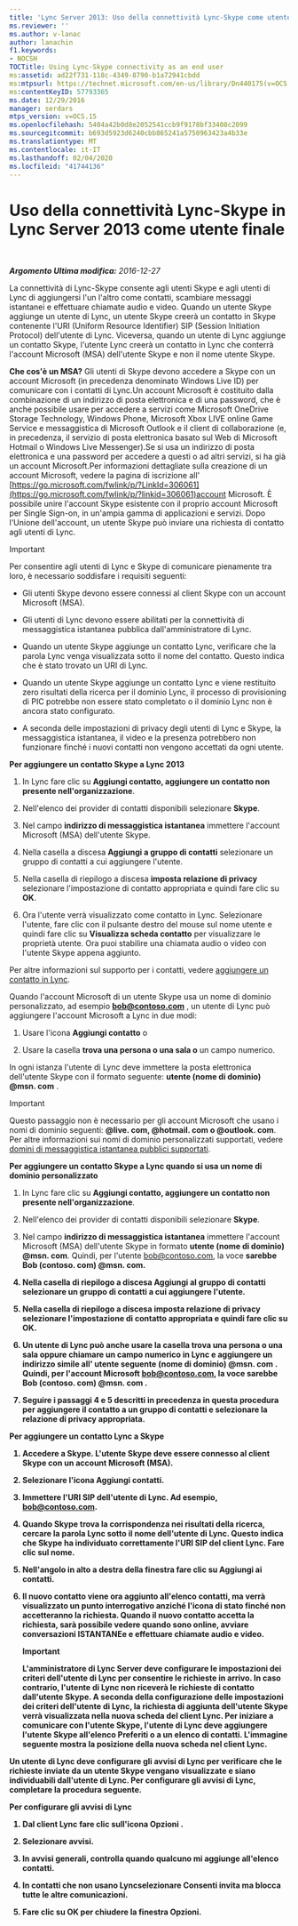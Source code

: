 ```yaml
---
title: 'Lync Server 2013: Uso della connettività Lync-Skype come utente finale'
ms.reviewer: ''
ms.author: v-lanac
author: lanachin
f1.keywords:
- NOCSH
TOCTitle: Using Lync-Skype connectivity as an end user
ms:assetid: ad22f731-118c-4349-8790-b1a72941cbdd
ms:mtpsurl: https://technet.microsoft.com/en-us/library/Dn440175(v=OCS.15)
ms:contentKeyID: 57793365
ms.date: 12/29/2016
manager: serdars
mtps_version: v=OCS.15
ms.openlocfilehash: 5404a42b0d8e2052541ccb9f9178bf33408c2099
ms.sourcegitcommit: b693d5923d6240cbb865241a5750963423a4b33e
ms.translationtype: MT
ms.contentlocale: it-IT
ms.lasthandoff: 02/04/2020
ms.locfileid: "41744136"
---
```

<div data-xmlns="http://www.w3.org/1999/xhtml">

<div class="topic" data-xmlns="http://www.w3.org/1999/xhtml" data-msxsl="urn:schemas-microsoft-com:xslt" data-cs="http://msdn.microsoft.com/en-us/">

<div data-asp="http://msdn2.microsoft.com/asp">

# <a name="using-lync-skype-connectivity-in-lync-server-2013-as-an-end-user"></a>Uso della connettività Lync-Skype in Lync Server 2013 come utente finale

</div>

<div id="mainSection">

<div id="mainBody">

<span> </span>

_**Argomento Ultima modifica:** 2016-12-27_

La connettività di Lync-Skype consente agli utenti Skype e agli utenti di Lync di aggiungersi l'un l'altro come contatti, scambiare messaggi istantanei e effettuare chiamate audio e video. Quando un utente Skype aggiunge un utente di Lync, un utente Skype creerà un contatto in Skype contenente l'URI (Uniform Resource Identifier) SIP (Session Initiation Protocol) dell'utente di Lync. Viceversa, quando un utente di Lync aggiunge un contatto Skype, l'utente Lync creerà un contatto in Lync che conterrà l'account Microsoft (MSA) dell'utente Skype e non il nome utente Skype.

**Che cos'è un MSA?** Gli utenti di Skype devono accedere a Skype con un account Microsoft (in precedenza denominato Windows Live ID) per comunicare con i contatti di Lync.Un account Microsoft è costituito dalla combinazione di un indirizzo di posta elettronica e di una password, che è anche possibile usare per accedere a servizi come Microsoft OneDrive Storage Technology, Windows Phone, Microsoft Xbox LIVE online Game Service e messaggistica di Microsoft Outlook e il client di collaborazione (e, in precedenza, il servizio di posta elettronica basato sul Web di Microsoft Hotmail o Windows Live Messenger).Se si usa un indirizzo di posta elettronica e una password per accedere a questi o ad altri servizi, si ha già un account Microsoft.Per informazioni dettagliate sulla creazione di un account Microsoft, vedere la pagina di iscrizione all' [https://go.microsoft.com/fwlink/p/?LinkId=306061](https://go.microsoft.com/fwlink/p/?linkid=306061)account Microsoft. È possibile unire l'account Skype esistente con il proprio account Microsoft per Single Sign-on, in un'ampia gamma di applicazioni e servizi. Dopo l'Unione dell'account, un utente Skype può inviare una richiesta di contatto agli utenti di Lync.

<div>


> [!IMPORTANT]  
> Per consentire agli utenti di Lync e Skype di comunicare pienamente tra loro, è necessario soddisfare i requisiti seguenti: 
> <UL>
> <LI>
> <P>Gli utenti Skype devono essere connessi al client Skype con un account Microsoft (MSA).</P>
> <LI>
> <P>Gli utenti di Lync devono essere abilitati per la connettività di messaggistica istantanea pubblica dall'amministratore di Lync.</P>
> <LI>
> <P>Quando un utente Skype aggiunge un contatto Lync, verificare che la parola Lync venga visualizzata sotto il nome del contatto. Questo indica che è stato trovato un URI di Lync.</P>
> <LI>
> <P>Quando un utente Skype aggiunge un contatto Lync e viene restituito zero risultati della ricerca per il dominio Lync, il processo di provisioning di PIC potrebbe non essere stato completato o il dominio Lync non è ancora stato configurato.</P>
> <LI>
> <P>A seconda delle impostazioni di privacy degli utenti di Lync e Skype, la messaggistica istantanea, il video e la presenza potrebbero non funzionare finché i nuovi contatti non vengono accettati da ogni utente.</P></LI></UL>



</div>

**Per aggiungere un contatto Skype a Lync 2013**

1.  In Lync fare clic su **Aggiungi contatto, aggiungere un contatto non presente nell'organizzazione**.

2.  Nell'elenco dei provider di contatti disponibili selezionare **Skype**.

3.  Nel campo **indirizzo di messaggistica istantanea** immettere l'account Microsoft (MSA) dell'utente Skype.

4.  Nella casella a discesa **Aggiungi a gruppo di contatti** selezionare un gruppo di contatti a cui aggiungere l'utente.

5.  Nella casella di riepilogo a discesa **imposta relazione di privacy** selezionare l'impostazione di contatto appropriata e quindi fare clic su **OK**.

6.  Ora l'utente verrà visualizzato come contatto in Lync. Selezionare l'utente, fare clic con il pulsante destro del mouse sul nome utente e quindi fare clic su **Visualizza scheda contatto** per visualizzare le proprietà utente. Ora puoi stabilire una chiamata audio o video con l'utente Skype appena aggiunto.

Per altre informazioni sul supporto per i contatti, vedere [aggiungere un contatto in Lync](https://support.office.com/en-us/article/add-a-contact-ae55b88d-b9af-48da-bffe-7cc720a5059a).

Quando l'account Microsoft di un utente Skype usa un nome di dominio personalizzato, ad esempio <strong>bob@contoso.com</strong> , un utente di Lync può aggiungere l'account Microsoft a Lync in due modi:

1.  Usare l'icona **Aggiungi contatto** o

2.  Usare la casella **trova una persona o una sala o** un campo numerico.

In ogni istanza l'utente di Lync deve immettere la posta elettronica dell'utente Skype con il formato seguente: <strong>utente (nome di dominio) @msn. com</strong> .

<div>


> [!IMPORTANT]  
> Questo passaggio non è necessario per gli account Microsoft che usano i nomi di dominio seguenti: <STRONG>@live. com, @hotmail. com o @outlook. com</STRONG>. Per altre informazioni sui nomi di dominio personalizzati supportati, vedere <A href="https://support.microsoft.com/kb/897567">domini di messaggistica istantanea pubblici supportati</A>.



</div>

**Per aggiungere un contatto Skype a Lync quando si usa un nome di dominio personalizzato**

1.  In Lync fare clic su **Aggiungi contatto, aggiungere un contatto non presente nell'organizzazione**.

2.  Nell'elenco dei provider di contatti disponibili selezionare **Skype**.

3.  Nel campo **indirizzo di messaggistica istantanea** immettere l'account Microsoft (MSA) dell'utente Skype in formato <strong>utente (nome di dominio) @msn. com</strong>. Quindi, per l'utente bob@contoso.com, la voce <strong>sarebbe Bob (contoso. com) @msn.<strong> com.

4.  Nella casella di riepilogo a discesa **Aggiungi al gruppo di contatti** selezionare un gruppo di contatti a cui aggiungere l'utente.

5.  Nella casella di riepilogo a discesa **imposta relazione di privacy** selezionare l'impostazione di contatto appropriata e quindi fare clic su **OK**.

6.  Un utente di Lync può anche usare la casella **trova una persona o una sala oppure chiamare un campo numerico** in Lync e aggiungere un indirizzo simile all' <strong>utente seguente (nome di dominio) @msn. com</strong> . Quindi, per l'account Microsoft bob@contoso.com, la voce sarebbe <strong>Bob (contoso. com) @msn. com</strong> .

7.  Seguire i passaggi 4 e 5 descritti in precedenza in questa procedura per aggiungere il contatto a un gruppo di contatti e selezionare la relazione di privacy appropriata.

**Per aggiungere un contatto Lync a Skype**

1.  Accedere a Skype. L'utente Skype deve essere connesso al client Skype con un account Microsoft (MSA).

2.  Selezionare l'icona Aggiungi contatti.

3.  Immettere l'URI SIP dell'utente di Lync. Ad esempio, bob@contoso.com.

4.  Quando Skype trova la corrispondenza nei risultati della ricerca, cercare la parola **Lync** sotto il nome dell'utente di Lync. Questo indica che Skype ha individuato correttamente l'URI SIP del client Lync. Fare clic sul nome.

5.  Nell'angolo in alto a destra della finestra fare clic su Aggiungi ai contatti.

6.  Il nuovo contatto viene ora aggiunto all'elenco contatti, ma verrà visualizzato un punto interrogativo anziché l'icona di stato finché non accetteranno la richiesta. Quando il nuovo contatto accetta la richiesta, sarà possibile vedere quando sono online, avviare conversazioni ISTANTANEe e effettuare chiamate audio e video.
    
    <div>
    

    > [!IMPORTANT]  
    > L'amministratore di Lync Server deve configurare le impostazioni dei criteri dell'utente di Lync per consentire le richieste in arrivo. In caso contrario, l'utente di Lync non riceverà le richieste di contatto dall'utente Skype. A seconda della configurazione delle impostazioni dei criteri dell'utente di Lync, la richiesta di aggiunta dell'utente Skype verrà visualizzata nella <STRONG>nuova</STRONG> scheda del client Lync. Per iniziare a comunicare con l'utente Skype, l'utente di Lync deve aggiungere l'utente Skype all'elenco Preferiti o a un elenco di contatti. L'immagine seguente mostra la posizione della <STRONG>nuova</STRONG> scheda nel client Lync.

    
    </div>

Un utente di Lync deve configurare gli avvisi di Lync per verificare che le richieste inviate da un utente Skype vengano visualizzate e siano individuabili dall'utente di Lync. Per configurare gli avvisi di Lync, completare la procedura seguente.

**Per configurare gli avvisi di Lync**

1.  Dal client Lync fare clic sull'icona **Opzioni** .

2.  Selezionare **avvisi**.

3.  In **avvisi generali**, controlla **quando qualcuno mi aggiunge all'elenco contatti**.

4.  In **contatti che non usano Lync**selezionare **Consenti invita ma blocca tutte le altre comunicazioni**.

5.  Fare clic su **OK** per chiudere la finestra Opzioni.

</div>

<span> </span>

</div>

</div>

</div>

